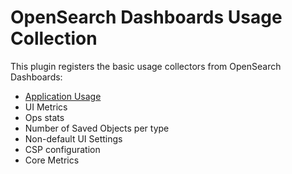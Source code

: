 # OpenSearch Dashboards Usage Collection

This plugin registers the basic usage collectors from OpenSearch Dashboards:

- [Application Usage](./server/collectors/application-usage/README.md)
- UI Metrics
- Ops stats
- Number of Saved Objects per type
- Non-default UI Settings
- CSP configuration
- Core Metrics
